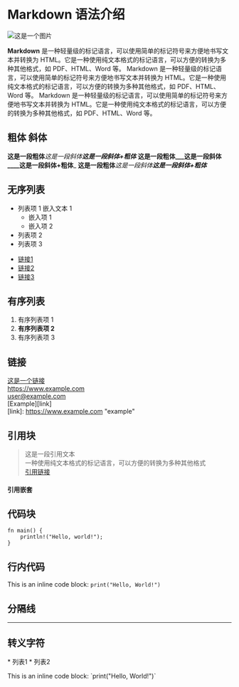 # Markdown 语法介绍

![这是一个图片](https://markdown.land/wp-content/uploads/2021/06/markdown-512px.png)

__Markdown__ 是一种轻量级的标记语言，可以使用简单的标记符号来方便地书写文本并转换为 HTML。它是一种使用纯文本格式的标记语言，可以方便的转换为多种其他格式，如 PDF、HTML、Word 等。
Markdown 是一种轻量级的标记语言，可以使用简单的标记符号来方便地书写文本并转换为 HTML。它是一种使用纯文本格式的标记语言，可以方便的转换为多种其他格式，如 PDF、HTML、Word 等。
Markdown 是一种轻量级的标记语言，可以使用简单的标记符号来方便地书写文本并转换为 HTML。它是一种使用纯文本格式的标记语言，可以方便的转换为多种其他格式，如 PDF、HTML、Word 等。

## 粗体 斜体
**这是一段粗体***这是一段斜体****这是一段斜体+粗体***
__这是一段粗体___这是一段斜体____这是一段斜体+粗体___
**这是一段粗体**_这是一段斜体_***这是一段斜体+粗体***

## 无序列表
- 列表项 1
  嵌入文本 1
  - 嵌入项 1
  - 嵌入项 2
- 列表项 2
- 列表项 3

* [链接1](https://www.example.com)
* [链接2](https://www.example.com)
* [链接3](https://www.example.com)


## 有序列表
1. 有序列表项 1
1. **__有序列表项 2__**
1. 有序列表项 3

## 链接
[这是一个链接](https://www.example.com) <br>
<https://www.example.com> <br>
<user@example.com> <br>
[Example][link] <br>
[link]: https://www.example.com "example"

## 引用块
> 这是一段引用文本  
> 一种使用纯文本格式的标记语言，可以方便的转换为多种其他格式<br>
> [引用链接](https://www.example.com)

#### 引用嵌套

## 代码块
```
fn main() {
    println!("Hello, world!");
}
```

## 行内代码
This is an inline code block: `print("Hello, World!")`

## 分隔线

---

## 转义字符

\* 列表1
\* 列表2

This is an inline code block: \`print("Hello, World!")`
